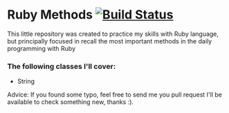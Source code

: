 # Ruby Methods [![Build Status](https://travis-ci.org/vjdavid/ruby_methods.svg?branch=master)](https://travis-ci.org/vjdavid/ruby_methods)

This little repository was created to practice my skills with Ruby language, but
principally focused in recall the most important methods in the daily programming
with Ruby

### The following classes I'll cover:

 * String

Advice: If you found some typo, feel free to send me you pull request I'll be
available to check something new, thanks :).

